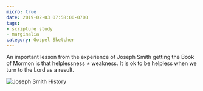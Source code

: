```yaml
---
micro: true
date: 2019-02-03 07:58:00-0700
tags:
- scripture study
- marginalia
category: Gospel Sketcher
---
```


An important lesson from the experience of Joseph Smith getting the Book of Mormon is that helplessness ≠ weakness. It is ok to be helpless when we turn to the Lord as a result.

<img src="https://media.bennorris.org/images/gospelsketcher/uploads/2019/e6617d6b26.jpg" alt="Joseph Smith History" />